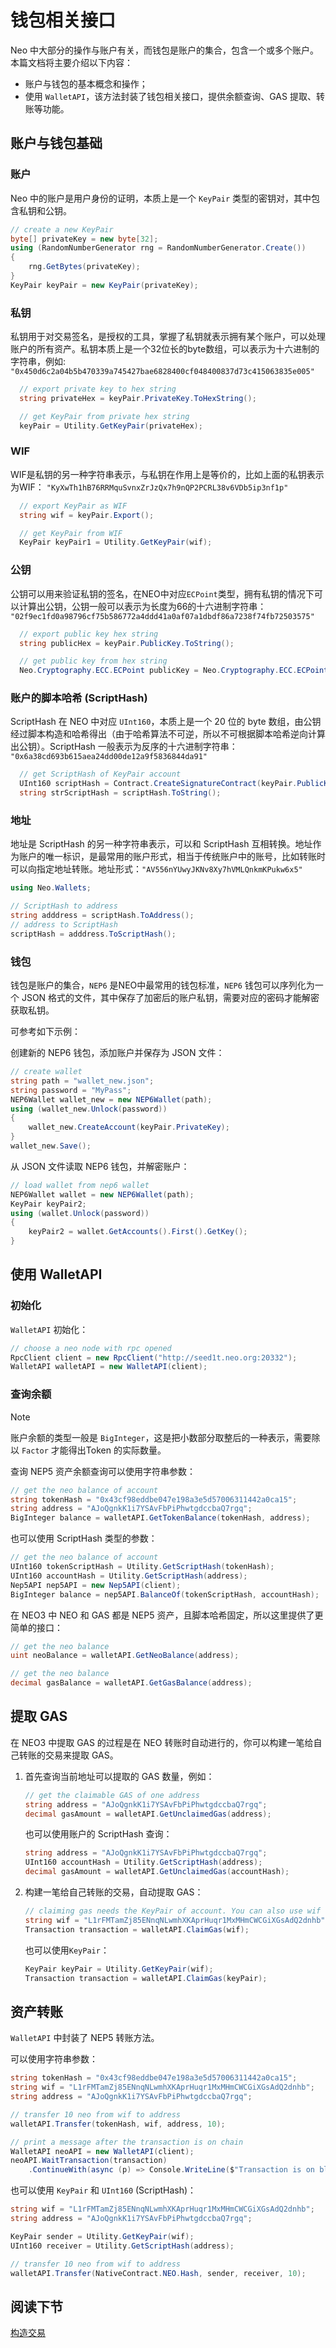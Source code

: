 # 钱包相关接口

Neo 中大部分的操作与账户有关，而钱包是账户的集合，包含一个或多个账户。本篇文档将主要介绍以下内容：

- 账户与钱包的基本概念和操作；
- 使用 `WalletAPI`，该方法封装了钱包相关接口，提供余额查询、GAS 提取、转账等功能。

## 账户与钱包基础

### 账户

Neo 中的账户是用户身份的证明，本质上是一个 `KeyPair` 类型的密钥对，其中包含私钥和公钥。

```c# 
// create a new KeyPair
byte[] privateKey = new byte[32];
using (RandomNumberGenerator rng = RandomNumberGenerator.Create())
{
    rng.GetBytes(privateKey);
}
KeyPair keyPair = new KeyPair(privateKey);
```

### 私钥

私钥用于对交易签名，是授权的工具，掌握了私钥就表示拥有某个账户，可以处理账户的所有资产。私钥本质上是一个32位长的byte数组，可以表示为十六进制的字符串，例如:
`"0x450d6c2a04b5b470339a745427bae6828400cf048400837d73c415063835e005"`

```c# 
  // export private key to hex string
  string privateHex = keyPair.PrivateKey.ToHexString();

  // get KeyPair from private hex string
  keyPair = Utility.GetKeyPair(privateHex);
```

### WIF

WIF是私钥的另一种字符串表示，与私钥在作用上是等价的，比如上面的私钥表示为WIF：
`"KyXwTh1hB76RRMquSvnxZrJzQx7h9nQP2PCRL38v6VDb5ip3nf1p"`

```c# 
  // export KeyPair as WIF
  string wif = keyPair.Export();

  // get KeyPair from WIF
  KeyPair keyPair1 = Utility.GetKeyPair(wif);
```

### 公钥

公钥可以用来验证私钥的签名，在NEO中对应`ECPoint`类型，拥有私钥的情况下可以计算出公钥，公钥一般可以表示为长度为66的十六进制字符串：
`"02f9ec1fd0a98796cf75b586772a4ddd41a0af07a1dbdf86a7238f74fb72503575"`

```c# 
  // export public key hex string
  string publicHex = keyPair.PublicKey.ToString();

  // get public key from hex string
  Neo.Cryptography.ECC.ECPoint publicKey = Neo.Cryptography.ECC.ECPoint.Parse(publicHex, Neo.Cryptography.ECC.ECCurve.Secp256r1);
```

### 账户的脚本哈希 (ScriptHash)

ScriptHash 在 NEO 中对应 `UInt160`，本质上是一个 20 位的 byte 数组，由公钥经过脚本构造和哈希得出（由于哈希算法不可逆，所以不可根据脚本哈希逆向计算出公钥）。ScriptHash 一般表示为反序的十六进制字符串：
`"0x6a38cd693b615aea24dd00de12a9f5836844da91"`

```c# 
  // get ScriptHash of KeyPair account
  UInt160 scriptHash = Contract.CreateSignatureContract(keyPair.PublicKey).ScriptHash;
  string strScriptHash = scriptHash.ToString();
```

### 地址

地址是 ScriptHash 的另一种字符串表示，可以和 ScriptHash 互相转换。地址作为账户的唯一标识，是最常用的账户形式，相当于传统账户中的账号，比如转账时可以向指定地址转账。地址形式：`"AV556nYUwyJKNv8Xy7hVMLQnkmKPukw6x5"`

```c# 
using Neo.Wallets;

// ScriptHash to address
string adddress = scriptHash.ToAddress();
// address to ScriptHash
scriptHash = adddress.ToScriptHash();
```

### 钱包

钱包是账户的集合，`NEP6` 是NEO中最常用的钱包标准，`NEP6` 钱包可以序列化为一个 JSON 格式的文件，其中保存了加密后的账户私钥，需要对应的密码才能解密获取私钥。

可参考如下示例：

创建新的 NEP6 钱包，添加账户并保存为 JSON 文件：
```c# 
// create wallet
string path = "wallet_new.json";
string password = "MyPass";
NEP6Wallet wallet_new = new NEP6Wallet(path);
using (wallet_new.Unlock(password))
{
    wallet_new.CreateAccount(keyPair.PrivateKey);
}
wallet_new.Save();
```

从 JSON 文件读取 NEP6 钱包，并解密账户：
```c# 
// load wallet from nep6 wallet
NEP6Wallet wallet = new NEP6Wallet(path);
KeyPair keyPair2;
using (wallet.Unlock(password))
{
    keyPair2 = wallet.GetAccounts().First().GetKey();
}
```

## 使用 WalletAPI

### 初始化
`WalletAPI` 初始化：

```c#
// choose a neo node with rpc opened
RpcClient client = new RpcClient("http://seed1t.neo.org:20332");
WalletAPI walletAPI = new WalletAPI(client);
```

### 查询余额

> [!Note]
>
> 账户余额的类型一般是 `BigInteger`，这是把小数部分取整后的一种表示，需要除以 `Factor` 才能得出Token 的实际数量。

查询 NEP5 资产余额查询可以使用字符串参数：
```c#
// get the neo balance of account
string tokenHash = "0x43cf98eddbe047e198a3e5d57006311442a0ca15";
string address = "AJoQgnkK1i7YSAvFbPiPhwtgdccbaQ7rgq";
BigInteger balance = walletAPI.GetTokenBalance(tokenHash, address);
```

也可以使用 ScriptHash 类型的参数：
```c#
// get the neo balance of account
UInt160 tokenScriptHash = Utility.GetScriptHash(tokenHash);
UInt160 accountHash = Utility.GetScriptHash(address);
Nep5API nep5API = new Nep5API(client);
BigInteger balance = nep5API.BalanceOf(tokenScriptHash, accountHash);
```

在 NEO3 中 NEO 和 GAS 都是 NEP5 资产，且脚本哈希固定，所以这里提供了更简单的接口：
```c#
// get the neo balance
uint neoBalance = walletAPI.GetNeoBalance(address);

// get the neo balance
decimal gasBalance = walletAPI.GetGasBalance(address);
```

## 提取 GAS

在 NEO3 中提取 GAS 的过程是在 NEO 转账时自动进行的，你可以构建一笔给自己转账的交易来提取 GAS。

1. 首先查询当前地址可以提取的 GAS 数量，例如：

    ```c#
    // get the claimable GAS of one address
    string address = "AJoQgnkK1i7YSAvFbPiPhwtgdccbaQ7rgq";
    decimal gasAmount = walletAPI.GetUnclaimedGas(address);
    ```
    也可以使用账户的 ScriptHash 查询：

    ```c#
    string address = "AJoQgnkK1i7YSAvFbPiPhwtgdccbaQ7rgq";
    UInt160 accountHash = Utility.GetScriptHash(address);
    decimal gasAmount = walletAPI.GetUnclaimedGas(accountHash);
    ```

2. 构建一笔给自己转账的交易，自动提取 GAS：

    ```c#
    // claiming gas needs the KeyPair of account. You can also use wif or private key hex string
    string wif = "L1rFMTamZj85ENnqNLwmhXKAprHuqr1MxMHmCWCGiXGsAdQ2dnhb";
    Transaction transaction = walletAPI.ClaimGas(wif);
    ```
    也可以使用`KeyPair`：
    ```c#
    KeyPair keyPair = Utility.GetKeyPair(wif);
    Transaction transaction = walletAPI.ClaimGas(keyPair);
    ```

## 资产转账

`WalletAPI` 中封装了 NEP5 转账方法。

可以使用字符串参数：

```c#
string tokenHash = "0x43cf98eddbe047e198a3e5d57006311442a0ca15";
string wif = "L1rFMTamZj85ENnqNLwmhXKAprHuqr1MxMHmCWCGiXGsAdQ2dnhb";
string address = "AJoQgnkK1i7YSAvFbPiPhwtgdccbaQ7rgq";

// transfer 10 neo from wif to address
walletAPI.Transfer(tokenHash, wif, address, 10);

// print a message after the transaction is on chain
WalletAPI neoAPI = new WalletAPI(client);
neoAPI.WaitTransaction(transaction)
    .ContinueWith(async (p) => Console.WriteLine($"Transaction is on block {(await p).BlockHash}"));
```
也可以使用 `KeyPair` 和  `UInt160` (ScriptHash)：

```c#
string wif = "L1rFMTamZj85ENnqNLwmhXKAprHuqr1MxMHmCWCGiXGsAdQ2dnhb";
string address = "AJoQgnkK1i7YSAvFbPiPhwtgdccbaQ7rgq";

KeyPair sender = Utility.GetKeyPair(wif);
UInt160 receiver = Utility.GetScriptHash(address);

// transfer 10 neo from wif to address
walletAPI.Transfer(NativeContract.NEO.Hash, sender, receiver, 10);
```

## 阅读下节

[构造交易](transaction.md)

